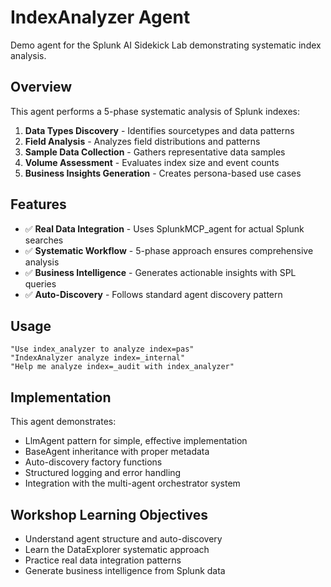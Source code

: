 # IndexAnalyzer Agent

Demo agent for the Splunk AI Sidekick Lab demonstrating systematic index analysis.

## Overview

This agent performs a 5-phase systematic analysis of Splunk indexes:

1. **Data Types Discovery** - Identifies sourcetypes and data patterns
2. **Field Analysis** - Analyzes field distributions and patterns
3. **Sample Data Collection** - Gathers representative data samples
4. **Volume Assessment** - Evaluates index size and event counts
5. **Business Insights Generation** - Creates persona-based use cases

## Features

- ✅ **Real Data Integration** - Uses SplunkMCP_agent for actual Splunk searches
- ✅ **Systematic Workflow** - 5-phase approach ensures comprehensive analysis
- ✅ **Business Intelligence** - Generates actionable insights with SPL queries
- ✅ **Auto-Discovery** - Follows standard agent discovery pattern

## Usage

```
"Use index_analyzer to analyze index=pas"
"IndexAnalyzer analyze index=_internal"
"Help me analyze index=_audit with index_analyzer"
```

## Implementation

This agent demonstrates:
- LlmAgent pattern for simple, effective implementation
- BaseAgent inheritance with proper metadata
- Auto-discovery factory functions
- Structured logging and error handling
- Integration with the multi-agent orchestrator system

## Workshop Learning Objectives

- Understand agent structure and auto-discovery
- Learn the DataExplorer systematic approach
- Practice real data integration patterns
- Generate business intelligence from Splunk data
